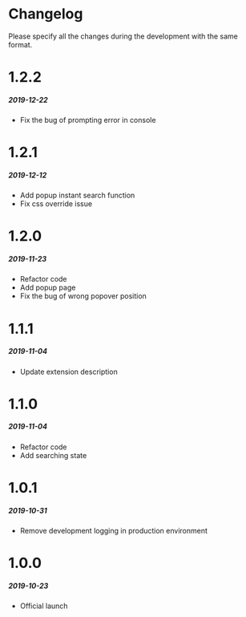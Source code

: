 # Changelog
Please specify all the changes during the development with the same format.

# 1.2.2
##### _2019-12-22_
- Fix the bug of prompting error in console

# 1.2.1
##### _2019-12-12_
- Add popup instant search function
- Fix css override issue

# 1.2.0
##### _2019-11-23_
- Refactor code
- Add popup page
- Fix the bug of wrong popover position 

# 1.1.1
##### _2019-11-04_
- Update extension description

# 1.1.0
##### _2019-11-04_
- Refactor code
- Add searching state

# 1.0.1
##### _2019-10-31_
- Remove development logging in production environment

# 1.0.0
##### _2019-10-23_
- Official launch